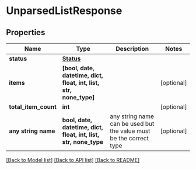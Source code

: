 # UnparsedListResponse


## Properties
Name | Type | Description | Notes
------------ | ------------- | ------------- | -------------
**status** | [**Status**](Status.md) |  | 
**items** | **[bool, date, datetime, dict, float, int, list, str, none_type]** |  | [optional] 
**total_item_count** | **int** |  | [optional] 
**any string name** | **bool, date, datetime, dict, float, int, list, str, none_type** | any string name can be used but the value must be the correct type | [optional]

[[Back to Model list]](../README.md#documentation-for-models) [[Back to API list]](../README.md#documentation-for-api-endpoints) [[Back to README]](../README.md)


